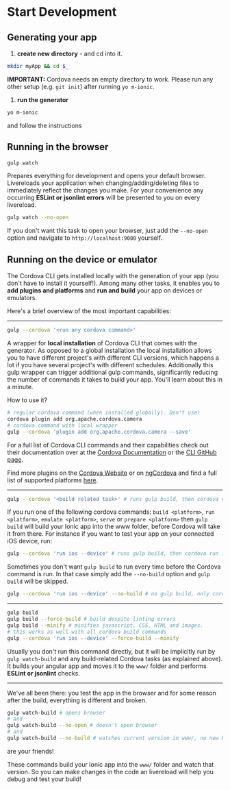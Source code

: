 # Start Development

## Generating your app
1. **create new directory** - and cd into it.

  ```sh
  mkdir myApp && cd $_
  ```
  **IMPORTANT:** Cordova needs an empty directory to work. Please run any other setup (e.g. `git init`) after running `yo m-ionic`.

1. **run the generator**

  ```sh
  yo m-ionic
  ```
  and follow the instructions


## Running in the browser
```sh
gulp watch
```
Prepares everything for development and opens your default browser. Livereloads your application when changing/adding/deleting files to immediately reflect the changes you make. For your convenience any occurring **ESLint or jsonlint errors** will be presented to you on every livereload.

```sh
gulp watch --no-open
```
If you don't want this task to open your browser, just add the `--no-open` option and navigate to `http://localhost:9000` yourself.

## Running on the device or emulator
The Cordova CLI gets installed locally with the generation of your app (you don't have to install it yourself!). Among many other tasks, it enables you to **add plugins and platforms** and **run and build** your app on devices or emulators.

Here's a brief overview of the most important capabilities:

---

```sh
gulp --cordova '<run any cordova command>'
```
A wrapper for **local installation** of Cordova CLI that comes with the generator. As opposed to a global installation the local installation allows you to have different project's with different CLI versions, which happens a lot if you have several project's with different schedules. Additionally this gulp wrapper can trigger additional gulp commands, significantly reducing the number of commands it takes to build your app. You'll learn about this in a minute.

How to use it?

```sh
# regular cordova command (when installed globally). Don't use!
cordova plugin add org.apache.cordova.camera
# cordova command with local wrapper
gulp --cordova 'plugin add org.apache.cordova.camera --save'
```

For a full list of Cordova CLI commands and their capabilities check out their documentation over at the [Cordova Documentation](https://cordova.apache.org/docs/en/dev/guide/cli/index.html) or the [CLI GitHub page](https://github.com/apache/cordova-cli/).

Find more plugins on the [Cordova Website](https://cordova.apache.org/plugins/) or on [ngCordova](http://ngcordova.com/docs/plugins/) and find a full list of supported platforms [here](https://cordova.apache.org/docs/en/latest/guide/platforms/index.html).

---

```sh
gulp --cordova '<build related task>' # runs gulp build, then cordova command
```

If you run one of the following cordova commands: `build <platform>`, `run <platform>`, `emulate <platform>`, `serve` or `prepare <platform>` then `gulp build` will build your Ionic app into the www folder, before Cordova will take it from there. For instance if you want to test your app on your connected iOS device, run:
```sh
gulp --cordova 'run ios --device' # runs gulp build, then cordova run ios
```
Sometimes you don't want `gulp build` to run every time before the Cordova command is run. In that case simply add the `--no-build` option and `gulp build` will be skipped.
```sh
gulp --cordova 'run ios --device' --no-build # no gulp build, only cordova run ios
```

---

```sh
gulp build
gulp build --force-build # build despite linting errors
gulp build --minify # minifies javascript, CSS, HTML and images.
# this works as well with all cordova build commands
gulp --cordova 'run ios --device' --force-build --minify
```
Usually you don't run this command directly, but it will be implicitly run by `gulp watch-build` and any build-related Cordova tasks (as explained above). It builds your angular app and moves it to the `www/` folder and performs **ESLint or jsonlint** checks.

---

We've all been there: you test the app in the browser and for some reason after the build, everything is different and broken.
```sh
gulp watch-build # opens browser
# and
gulp watch-build --no-open # doesn't open browser
# and
gulp watch-build --no-build # watches current version in www/, no new build
```
are your friends!

These commands build your Ionic app into the `www/` folder and watch that version. So you can make changes in the code an livereload will help you debug and test your build!
